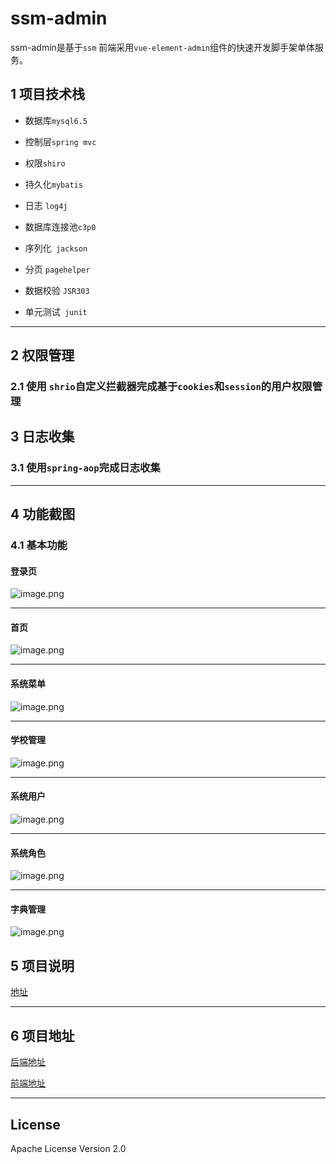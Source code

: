 # ssm-admin

ssm-admin是基于`ssm` 前端采用`vue-element-admin`组件的快速开发脚手架单体服务。

## 1 项目技术栈

* 数据库`mysql6.5`

*  控制层`spring mvc`

* 权限`shiro`

*  持久化`mybatis`

*  日志 `log4j`

*  数据库连接池`c3p0`

*  序列化` jackson`

*  分页 ` pagehelper `

*  数据校验 `JSR303`

*  单元测试` junit`

------

## 2 权限管理

### 2.1 使用 `shrio`自定义拦截器完成基于`cookies`和`session`的用户权限管理

## 3 日志收集

### 3.1 使用`spring-aop`完成日志收集

------

## 4 功能截图

### 4.1 基本功能
#### 登录页
![image.png](https://upload-images.jianshu.io/upload_images/4157022-70e17b6f299ad724.png?imageMogr2/auto-orient/strip%7CimageView2/2/w/1240)



-----
#### 首页

![image.png](https://upload-images.jianshu.io/upload_images/4157022-ee32f1059c4eb4b4.png?imageMogr2/auto-orient/strip%7CimageView2/2/w/1240)


-----
#### 系统菜单

![image.png](https://upload-images.jianshu.io/upload_images/4157022-1d14f8cd38e014b6.png?imageMogr2/auto-orient/strip%7CimageView2/2/w/1240)

-----
#### 学校管理

![image.png](https://upload-images.jianshu.io/upload_images/4157022-bb197cdfe9bf9873.png?imageMogr2/auto-orient/strip%7CimageView2/2/w/1240)



-----
#### 系统用户

![image.png](https://upload-images.jianshu.io/upload_images/4157022-16084aae35dc2635.png?imageMogr2/auto-orient/strip%7CimageView2/2/w/1240)



-----
#### 系统角色

![image.png](https://upload-images.jianshu.io/upload_images/4157022-88831b0368fafb0e.png?imageMogr2/auto-orient/strip%7CimageView2/2/w/1240)


-----
#### 字典管理

![image.png](https://upload-images.jianshu.io/upload_images/4157022-e3b3870792f6513c.png?imageMogr2/auto-orient/strip%7CimageView2/2/w/1240)



## 5 项目说明

 [地址](https://www.jianshu.com/p/ea1fe005848c)
 
------

## 6 项目地址

[后端地址](https://github.com/ayhyh/ssm-admin)

[前端地址](https://github.com/ayhyh/ssm-admin-ui)

------



## License
Apache License Version 2.0
